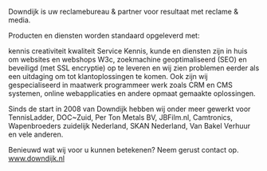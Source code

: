 Downdijk is uw reclamebureau & partner voor resultaat met reclame & media.

Producten en diensten worden standaard opgeleverd met:

kennis
creativiteit
kwaliteit
Service
Kennis, kunde en diensten zijn in huis om websites en webshops W3c, zoekmachine geoptimaliseerd (SEO) en beveiligd (met SSL encryptie) op te leveren en wij zien problemen eerder als een uitdaging om tot klantoplossingen te komen. Ook zijn wij gespecialiseerd in maatwerk programmeer werk zoals CRM en CMS systemen, online webapplicaties en andere opmaat gemaakte oplossingen.

Sinds de start in 2008 van Downdijk hebben wij onder meer gewerkt voor TennisLadder, DOC~Zuid, Per Ton Metals BV, JBFilm.nl, Camtronics, Wapenbroeders zuidelijk Nederland, SKAN Nederland, Van Bakel Verhuur en vele anderen.

Benieuwd wat wij voor u kunnen betekenen? Neem gerust contact op.
www.downdijk.nl
